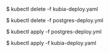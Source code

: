 $ kubectl delete -f kubia-deploy.yaml 

$ kubectl delete -f postgres-deploy.yml

$ kubectl apply -f postgres-deploy.yml

$ kubectl apply -f kubia-deploy.yaml
